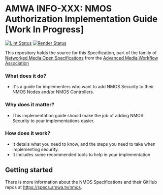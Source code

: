# AMWA INFO-XXX: NMOS Authorization Implementation Guide \[Work In Progress\]

[![Lint Status](https://github.com/AMWA-TV/nmos-template/workflows/Lint/badge.svg)](https://github.com/AMWA-TV/nmos-template/actions?query=workflow%3ALint)
[![Render Status](https://github.com/AMWA-TV/nmos-template/workflows/Render/badge.svg)](https://github.com/AMWA-TV/nmos-template/actions?query=workflow%3ARender)

This repository holds the source for this Specification, part of the family of [Networked Media Open Specifications](https://specs.amwa.tv/nmos) from the [Advanced Media Workflow Association](https://amwa.tv)

<!-- INTRO-START -->

### What does it do?

- It's a guide for implementers who want to add NMOS Security to their NMOS Nodes and/or NMOS Controllers.

### Why does it matter?

- This implementation guide should make the job of adding NMOS Security to your implementations easier.

### How does it work?

- It details what you need to know, and the steps you need to take when implementing security.
- It includes some recommended tools to help in your implementation

<!-- INTRO-END -->

## Getting started

There is more information about the NMOS Specifications and their GitHub repos at <https://specs.amwa.tv/nmos>.
<!--stackedit_data:
eyJoaXN0b3J5IjpbLTE4MzU3NzM3NTAsLTE0Njk1NzcyNjUsLT
E3NTA0NTMxMzUsLTEzODgxOTQzMjVdfQ==
-->
